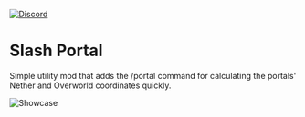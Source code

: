 [![Discord](https://cdn.discordapp.com/attachments/622183123681017867/1142042145356779631/discord.png)](https://discord.gg/NZzxdkrV4s)

# Slash Portal
Simple utility mod that adds the /portal command for calculating the portals' Nether and Overworld coordinates quickly.

![Showcase](https://cdn.discordapp.com/attachments/622183123681017867/1162780592832774294/Slash_Portal.gif)
